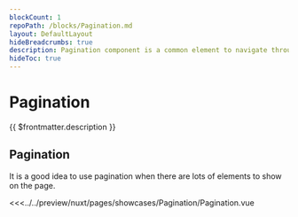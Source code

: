 ```yaml
---
blockCount: 1
repoPath: /blocks/Pagination.md
layout: DefaultLayout
hideBreadcrumbs: true
description: Pagination component is a common element to navigate through pages containing many items like products in lists.
hideToc: true
---
```

# Pagination

{{ $frontmatter.description }}

## Pagination

It is a good idea to use pagination when there are lots of elements to show on the page.

<Showcase showcase-name="Pagination/Pagination">

<<<../../preview/nuxt/pages/showcases/Pagination/Pagination.vue

</Showcase>
